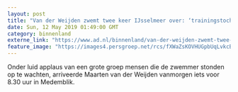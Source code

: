 ```yaml
---
layout: post
title: "Van der Weijden zwemt twee keer IJsselmeer over: ‘trainingstochtje’ goed verlopen"
date: Sun, 12 May 2019 01:49:00 GMT
category: binnenland
externe_link: "https://www.ad.nl/binnenland/van-der-weijden-zwemt-twee-keer-ijsselmeer-over-trainingstochtje-goed-verlopen~a59945b9/"
feature_image: "https://images4.persgroep.net/rcs/fXWaZsKOVHUGpbUqLvkcBk5Q63U/diocontent/147993585/_fitwidth/400/?appId=21791a8992982cd8da851550a453bd7f&quality=0.7"
---
```


Onder luid applaus van een grote groep mensen die de zwemmer stonden op te wachten, arriveerde Maarten van der Weijden vanmorgen iets voor 8.30 uur in Medemblik.
